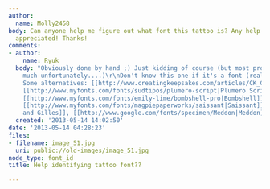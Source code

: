 ```yaml
---
author:
  name: Molly2458
body: Can anyone help me figure out what font this tattoo is? Any help would be much
  appreciated! Thanks!
comments:
- author:
    name: Ryuk
  body: "Obviously done by hand ;) Just kidding of course (but most probably not so
    much unfortunately....)\r\nDon't know this one if it's a font (really doubt actually).
    Some alternatives: [[http://www.creatingkeepsakes.com/articles/CK_Cursive|CK Cursive]],
    [[http://www.myfonts.com/fonts/sudtipos/plumero-script|Plumero Script]], [[http://www.myfonts.com/fonts/mawns/signerica|Signerica]],
    [[http://www.myfonts.com/fonts/emily-lime/bombshell-pro|Bombshell]], [[http://www.myfonts.com/fonts/magpiepaperworks/vermandois|Vermandois]],
    [[http://www.myfonts.com/fonts/magpiepaperworks/saissant|Saissant]], [[http://www.myfonts.com/fonts/emily-lime/jacques-and-gilles|Jacques
    and Gilles]], [[http://www.google.com/fonts/specimen/Meddon|Meddon]]"
  created: '2013-05-14 14:02:50'
date: '2013-05-14 04:28:23'
files:
- filename: image_51.jpg
  uri: public://old-images/image_51.jpg
node_type: font_id
title: Help identifying tattoo font??

---
```

